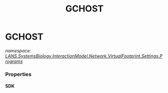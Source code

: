 ﻿---
title: GCHOST
---

# GCHOST
_namespace: [LANS.SystemsBiology.InteractionModel.Network.VirtualFootprint.Settings.Programs](N-LANS.SystemsBiology.InteractionModel.Network.VirtualFootprint.Settings.Programs.html)_





### Properties

#### SDK


